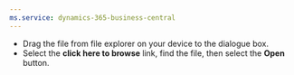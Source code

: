 ```yaml
---
ms.service: dynamics-365-business-central
---
```

- Drag the file from file explorer on your device to the dialogue box.
- Select the **click here to browse** link, find the file, then select the **Open** button.